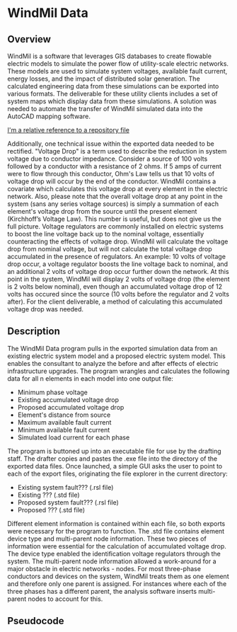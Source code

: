 # WindMil Data

## Overview
WindMil is a software that leverages GIS databases to create flowable electric models to simulate the power flow of utility-scale electric networks.  These models are used to simulate system voltages, available fault current, energy losses, and the impact of distributed solar generation.  The calculated engineering data from these simulations can be exported into various formats.  The deliverable for these utility clients includes a set of system maps which display data from these simulations.  A solution was needed to automate the transfer of WindMil simulated data into the AutoCAD mapping software.

[I'm a relative reference to a repository file](../blob/master/Electric%20System%20-%20Map%20Deliverable.PNG)

Additionally, one technical issue within the exported data needed to be rectified.  "Voltage Drop" is a term used to describe the reduction in system voltage due to conductor impedance.  Consider a source of 100 volts followed by a conductor with a resistance of 2 ohms.  If 5 amps of current were to flow through this conductor, Ohm's Law tells us that 10 volts of voltage drop will occur by the end of the conductor.  WindMil contains a covariate which calculates this voltage drop at every element in the electric network.  Also, please note that the overall voltage drop at any point in the system (sans any series voltage sources) is simply a summation of each element's voltage drop from the source until the present element (Kirchhoff’s Voltage Law). This number is useful, but does not give us the full picture.  Voltage regulators are commonly installed on electric systems to boost the line voltage back up to the nominal voltage, essentially counteracting the effects of voltage drop.  WindMil will calculate the voltage drop from nominal voltage, but will not calculate the total voltage drop accumulated in the presence of regulators. An example: 10 volts of voltage drop occur, a voltage regulator boosts the line voltage back to nominal, and an additional 2 volts of voltage drop occur further down the network.  At this point in the system, WindMil will display 2 volts of voltage drop (the element is 2 volts below nominal), even though an accumulated voltage drop of 12 volts has occured since the source (10 volts before the regulator and 2 volts after).  For the client deliverable, a method of calculating this accumulated voltage drop was needed.

## Description
The WindMil Data program pulls in the exported simulation data from an existing electric system model and a proposed electric system model.  This enables the consultant to analyze the before and after effects of electric infrastructure upgrades. The program wrangles and calculates the following data for all n elements in each model into one output file:
- Minimum phase voltage
- Existing accumulated voltage drop
- Proposed accumulated voltage drop
- Element's distance from source
- Maximum available fault current
- Minimum available fault current
- Simulated load current for each phase

The program is buttoned up into an executable file for use by the drafting staff.  The drafter copies and pastes the .exe file into the directory of the exported data files.  Once launched, a simple GUI asks the user to point to each of the export files, originating the file explorer in the current directory:
- Existing system fault??? (.rsl file)
- Existing ??? (.std file)
- Proposed system fault??? (.rsl file)
- Proposed ??? (.std file)

Different element information is contained within each file, so both exports were necessary for the program to function. The .std file contains element device type and multi-parent node information. These two pieces of information were essential for the calculation of accumulated voltage drop. The device type enabled the identification voltage regulators through the system. The multi-parent node information allowed a work-around for a major obstacle in electric networks - nodes.  For most three-phase conductors and devices on the system, WindMil treats them as one element and therefore only one parent is assigned. For instances where each of the three phases has a different parent, the analysis software inserts multi-parent nodes to account for this.

## Pseudocode

